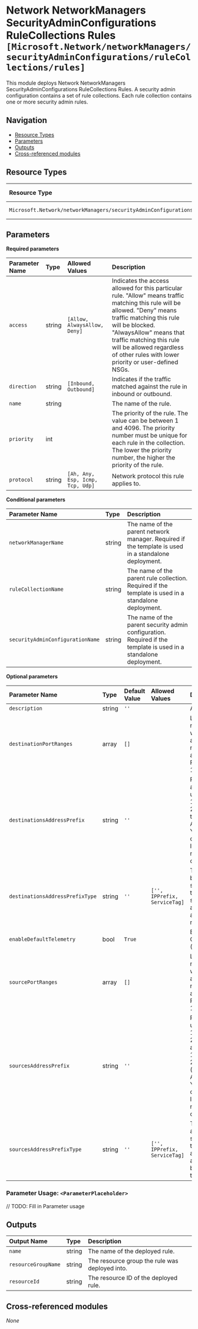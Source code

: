 # Network NetworkManagers SecurityAdminConfigurations RuleCollections Rules `[Microsoft.Network/networkManagers/securityAdminConfigurations/ruleCollections/rules]`

This module deploys Network NetworkManagers SecurityAdminConfigurations RuleCollections Rules.
A security admin configuration contains a set of rule collections. Each rule collection contains one or more security admin rules.

## Navigation

- [Resource Types](#Resource-Types)
- [Parameters](#Parameters)
- [Outputs](#Outputs)
- [Cross-referenced modules](#Cross-referenced-modules)

## Resource Types

| Resource Type | API Version |
| :-- | :-- |
| `Microsoft.Network/networkManagers/securityAdminConfigurations/ruleCollections/rules` | [2022-07-01](https://docs.microsoft.com/en-us/azure/templates/Microsoft.Network/2022-07-01/networkManagers/securityAdminConfigurations/ruleCollections/rules) |

## Parameters

**Required parameters**

| Parameter Name | Type | Allowed Values | Description |
| :-- | :-- | :-- | :-- |
| `access` | string | `[Allow, AlwaysAllow, Deny]` | Indicates the access allowed for this particular rule. "Allow" means traffic matching this rule will be allowed. "Deny" means traffic matching this rule will be blocked. "AlwaysAllow" means that traffic matching this rule will be allowed regardless of other rules with lower priority or user-defined NSGs. |
| `direction` | string | `[Inbound, Outbound]` | Indicates if the traffic matched against the rule in inbound or outbound. |
| `name` | string |  | The name of the rule. |
| `priority` | int |  | The priority of the rule. The value can be between 1 and 4096. The priority number must be unique for each rule in the collection. The lower the priority number, the higher the priority of the rule. |
| `protocol` | string | `[Ah, Any, Esp, Icmp, Tcp, Udp]` | Network protocol this rule applies to. |

**Conditional parameters**

| Parameter Name | Type | Description |
| :-- | :-- | :-- |
| `networkManagerName` | string | The name of the parent network manager. Required if the template is used in a standalone deployment. |
| `ruleCollectionName` | string | The name of the parent rule collection. Required if the template is used in a standalone deployment. |
| `securityAdminConfigurationName` | string | The name of the parent security admin configuration. Required if the template is used in a standalone deployment. |

**Optional parameters**

| Parameter Name | Type | Default Value | Allowed Values | Description |
| :-- | :-- | :-- | :-- | :-- |
| `description` | string | `''` |  | A description of the rule. |
| `destinationPortRanges` | array | `[]` |  | List of destination port ranges. This specifies on which ports traffic will be allowed or denied by this rule. Provide an (*) to allow traffic on any port. Port ranges are between 1-65535. |
| `destinationsAddressPrefix` | string | `''` |  | Provide the destination address prefix range using CIDR notation (e.g. 192.168.99.0/24 or 2001:1234::/64), or a service tag (e.g. AppService.WestEurope). You can also provide a comma-separated list of IP addresses or address ranges using either IPv4 or IPv6. |
| `destinationsAddressPrefixType` | string | `''` | `['', IPPrefix, ServiceTag]` | The destination filter can be an IP Address or a service tag. It specifies the outgoing traffic for a specific destination IP address range that will be allowed or denied by this rule. |
| `enableDefaultTelemetry` | bool | `True` |  | Enable telemetry via a Globally Unique Identifier (GUID). |
| `sourcePortRanges` | array | `[]` |  | List of destination port ranges. This specifies on which ports traffic will be allowed or denied by this rule. Provide an (*) to allow traffic on any port. Port ranges are between 1-65535. |
| `sourcesAddressPrefix` | string | `''` |  | Provide an address range using CIDR notation (e.g. 192.168.99.0/24 or 2001:1234::/64), or an IP address (e.g. 192.168.99.0 or 2001:1234::), or a service tag (e.g. AppService.WestEurope). You can also provide a comma-separated list of IP addresses or address ranges using either IPv4 or IPv6. |
| `sourcesAddressPrefixType` | string | `''` | `['', IPPrefix, ServiceTag]` | The source filter can be an IP Address or a service tag. It specifies the incoming traffic from a specific source IP addresses range that will be allowed or denied by this rule. |


### Parameter Usage: `<ParameterPlaceholder>`

// TODO: Fill in Parameter usage

## Outputs

| Output Name | Type | Description |
| :-- | :-- | :-- |
| `name` | string | The name of the deployed rule. |
| `resourceGroupName` | string | The resource group the rule was deployed into. |
| `resourceId` | string | The resource ID of the deployed rule. |

## Cross-referenced modules

_None_
